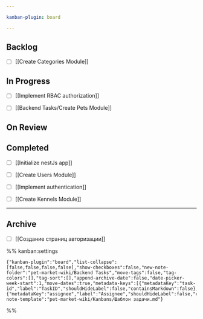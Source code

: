 ```yaml
---

kanban-plugin: board

---
```


## Backlog

- [ ] [[Create Categories Module]]


## In Progress

- [ ] [[Implement RBAC authorization]]
- [ ] [[Backend Tasks/Create Pets Module]]


## On Review



## Completed

- [ ] [[Initialize nestJs app]]
- [ ] [[Create Users Module]]
- [ ] [[Implement authentication]]
- [ ] [[Create Kennels Module]]


***

## Archive

- [ ] [[Создание страниц авторизации]]

%% kanban:settings
```
{"kanban-plugin":"board","list-collapse":[false,false,false,false],"show-checkboxes":false,"new-note-folder":"pet-market-wiki/Backend Tasks","move-tags":false,"tag-colors":[],"tag-sort":[],"append-archive-date":false,"date-picker-week-start":1,"move-dates":true,"metadata-keys":[{"metadataKey":"task-id","label":"TaskID","shouldHideLabel":false,"containsMarkdown":false},{"metadataKey":"assignee","label":"Assignee","shouldHideLabel":false,"containsMarkdown":false}],"new-note-template":"pet-market-wiki/Kanbans/Шаблон задачи.md"}
```
%%